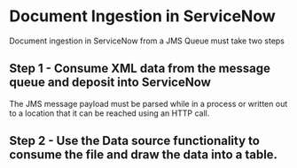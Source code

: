 # Document Ingestion in ServiceNow
Document ingestion in ServiceNow from a JMS Queue must take two steps

## Step 1 - Consume XML data from the message queue and deposit into ServiceNow 
The JMS message payload must be parsed while in a process or written out to a location that it can be reached using an HTTP call. 
## Step 2 - Use the Data source functionality to consume the file and draw the data into a table. 
